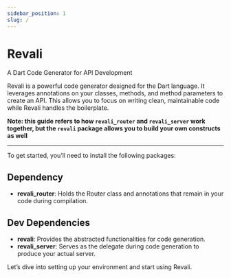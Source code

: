 ```yaml
---
sidebar_position: 1
slug: /
---
```


# Revali

A Dart Code Generator for API Development

Revali is a powerful code generator designed for the Dart language. It leverages annotations on your classes, methods, and method parameters to create an API. This allows you to focus on writing clean, maintainable code while Revali handles the boilerplate.

**Note: this guide refers to how `revali_router` and `revali_server` work together, but the `revali` package allows you to build your own constructs as well**

---

To get started, you’ll need to install the following packages:

## Dependency

-   **revali_router**: Holds the Router class and annotations that remain in your code during compilation.

## Dev Dependencies

-   **revali**: Provides the abstracted functionalities for code generation.
-   **revali_server**: Serves as the delegate during code generation to produce your actual server.

Let’s dive into setting up your environment and start using Revali.
